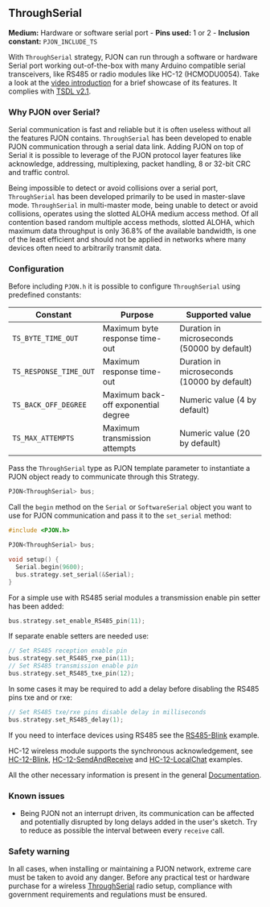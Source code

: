 ## ThroughSerial

**Medium:** Hardware or software serial port -
**Pins used:** 1 or 2 -
**Inclusion constant:** `PJON_INCLUDE_TS`

With `ThroughSerial` strategy, PJON can run through a software or hardware Serial port working out-of-the-box with many Arduino compatible serial transceivers, like RS485 or radio modules like HC-12 (HCMODU0054). Take a look at the [video introduction](https://www.youtube.com/watch?v=H4jUsgvM-lw) for a brief showcase of its features. It complies with [TSDL v2.1](/src/strategies/ThroughSerial/specification/TSDL-specification-v2.1.md).

### Why PJON over Serial?
Serial communication is fast and reliable but it is often useless without all the features PJON contains. `ThroughSerial` has been developed to enable PJON communication through a serial data link. Adding PJON on top of Serial it is possible to leverage of the PJON protocol layer features like acknowledge, addressing, multiplexing, packet handling, 8 or 32-bit CRC and traffic control.

Being impossible to detect or avoid collisions over a serial port, `ThroughSerial` has been developed primarily to be used in master-slave mode. `ThroughSerial` in multi-master mode, being unable to detect or avoid collisions, operates using the slotted ALOHA medium access method. Of all contention based random multiple access methods, slotted ALOHA, which maximum data throughput is only 36.8% of the available bandwidth, is one of the least efficient and should not be applied in networks where many devices often need to arbitrarily transmit data.

### Configuration
Before including `PJON.h` it is possible to configure `ThroughSerial` using predefined constants:

| Constant                | Purpose                             | Supported value                            |
| ----------------------- |------------------------------------ | ------------------------------------------ |
| `TS_BYTE_TIME_OUT`      | Maximum byte response time-out      | Duration in microseconds (50000 by default) |
| `TS_RESPONSE_TIME_OUT`  | Maximum response time-out           | Duration in microseconds (10000 by default) |
| `TS_BACK_OFF_DEGREE`  | Maximum back-off exponential degree | Numeric value (4 by default)               |
| `TS_MAX_ATTEMPTS`     | Maximum transmission attempts       | Numeric value (20 by default)              |


Pass the `ThroughSerial` type as PJON template parameter to instantiate a PJON object ready to communicate through this Strategy.
```cpp  
PJON<ThroughSerial> bus;
```
Call the `begin` method on the `Serial` or `SoftwareSerial`  object you want to use for PJON communication and pass it to the `set_serial` method:
```cpp  
#include <PJON.h>

PJON<ThroughSerial> bus;

void setup() {
  Serial.begin(9600);
  bus.strategy.set_serial(&Serial);
}
```
For a simple use with RS485 serial modules a transmission enable pin setter has been added:
```cpp  
bus.strategy.set_enable_RS485_pin(11);
```
If separate enable setters are needed use:
```cpp  
// Set RS485 reception enable pin
bus.strategy.set_RS485_rxe_pin(11);
// Set RS485 transmission enable pin
bus.strategy.set_RS485_txe_pin(12);
```
In some cases it may be required to add a delay before disabling the RS485 pins txe and or rxe:
```cpp
// Set RS485 txe/rxe pins disable delay in milliseconds
bus.strategy.set_RS485_delay(1);
```

If you need to interface devices using RS485 see the [RS485-Blink](../../../examples/ARDUINO/Local/ThroughSerial/RS485-Blink) example.

HC-12 wireless module supports the synchronous acknowledgement, see [HC-12-Blink](../../../examples/ARDUINO/Local/ThroughSerial/HC-12-Blink), [HC-12-SendAndReceive](../../../examples/ARDUINO/Local/ThroughSerial/HC-12-SendAndReceive) and [HC-12-LocalChat](../../../examples/ARDUINO/Local/ThroughSerial/HC-12-LocalChat) examples.

All the other necessary information is present in the general [Documentation](/documentation).

### Known issues
- Being PJON not an interrupt driven, its communication can be affected and potentially disrupted by long delays added in the user's sketch. Try to reduce as possible the interval between every `receive` call.

### Safety warning
In all cases, when installing or maintaining a PJON network, extreme care must be taken to avoid any danger. Before any practical test or hardware purchase for a wireless [ThroughSerial](/src/strategies/ThroughSerial) radio setup, compliance with government requirements and regulations must be ensured.
